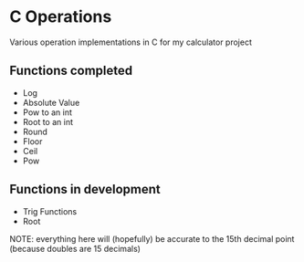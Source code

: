 # C Operations

Various operation implementations in C for my calculator project

## Functions completed

* Log
* Absolute Value
* Pow to an int
* Root to an int
* Round
* Floor
* Ceil
* Pow

## Functions in development

* Trig Functions
* Root

NOTE: everything here will (hopefully) be accurate to the 15th decimal point (because doubles are 15 decimals)
